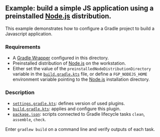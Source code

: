 ## Example: build a simple JS application using a preinstalled [Node.js][nodejs] distribution.

This example demonstrates how to configure a Gradle project to build a Javascript application.

### Requirements

- A [Gradle Wrapper][gradle-wrapper] configured in this directory.
- Preinstalled distribution of [Node.js][nodejs] on the workstation.
- Either set the value of the `preinstalledNodeDistributionDirectory` variable in the
[`build.gradle.kts`](build.gradle.kts) file, or define a `FGP_NODEJS_HOME` environment variable pointing to the
[Node.js][nodejs] installation directory.

### Description

- [`settings.gradle.kts`](settings.gradle.kts): defines version of used plugins.
- [`build.gradle.kts`](build.gradle.kts): applies and configure this plugin.
- [`package.json`](package.json): scripts connected to Gradle lifecycle tasks `clean`, `assemble`, `check`.

Enter `gradlew build` on a command line and verify outputs of each task.

[dsl-reference]: <https://siouan.github.io/frontend-gradle-plugin/configuration> (DSL reference)
[gradle-wrapper]: <https://docs.gradle.org/current/userguide/gradle_wrapper.html> (Gradle Wrapper)
[nodejs]: <https://nodejs.org/> (Node.js)
